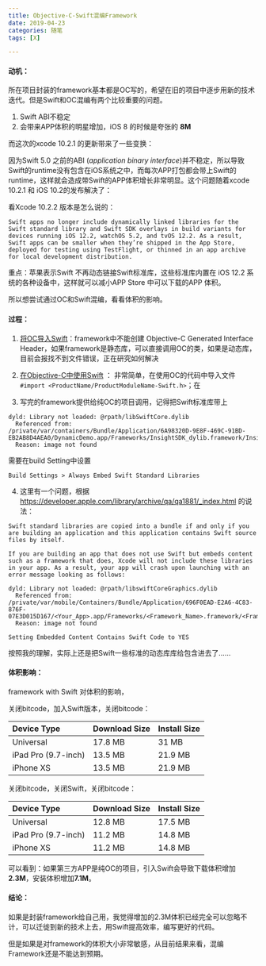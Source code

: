 ```yaml
---
title: Objective-C-Swift混编Framework
date: 2019-04-23 
categories: 随笔
tags: [X]

---
```



#### 动机：

所在项目封装的framework基本都是OC写的，希望在旧的项目中逐步用新的技术迭代。但是Swift和OC混编有两个比较重要的问题。

1. Swift ABI不稳定
2. 会带来APP体积的明星增加，iOS 8 的时候是夸张的 **8M** 

而这次的xcode 10.2.1 的更新带来了一些变换：

因为Swift 5.0 之前的ABI (*application binary interface*)并不稳定，所以导致Swift的runtime没有包含在iOS系统之中，而每次APP打包都会带上Swift的runtime，这样就会造成带Swift的APP体积增长非常明显。这个问题随着xcode 10.2.1 和 iOS 10.2的发布解决了：

看Xcode  10.2.2 版本是怎么说的：

```
Swift apps no longer include dynamically linked libraries for the Swift standard library and Swift SDK overlays in build variants for devices running iOS 12.2, watchOS 5.2, and tvOS 12.2. As a result, Swift apps can be smaller when they’re shipped in the App Store, deployed for testing using TestFlight, or thinned in an app archive for local development distribution.
```

重点：苹果表示Swift 不再动态链接Swift标准库，这些标准库内置在 iOS 12.2 系统的各种设备中，这样就可以减小APP Store 中可以下载的APP 体积。

所以想尝试通过OC和Swift混编，看看体积的影响。



#### 过程：

1. [将OC导入Swift](https://developer.apple.com/documentation/swift/imported_c_and_objective-c_apis/importing_objective-c_into_swift>)：framework中不能创建 Objective-C Generated Interface Header，如果framework是静态库，可以直接调用OC的类，如果是动态库，目前会报找不到文件错误，正在研究如何解决
2. [在Objective-C中使用Swift](  https://developer.apple.com/documentation/swift/imported_c_and_objective-c_apis/importing_swift_into_objective-c) ： 非常简单，在使用OC的代码中导入文件 `#import <ProductName/ProductModuleName-Swift.h>`；在

3. 写完的framework提供给纯OC的项目调用，记得把Swift标准库带上

```
dyld: Library not loaded: @rpath/libSwiftCore.dylib
  Referenced from: /private/var/containers/Bundle/Application/6A98320D-9E8F-469C-91BD-EB2AB8D4AEA0/DynamicDemo.app/Frameworks/InsightSDK_dylib.framework/InsightSDK_dylib
  Reason: image not found
```

需要在build Setting中设置 

```
Build Settings > Always Embed Swift Standard Libraries
```

4. 这里有一个问题，根据 <https://developer.apple.com/library/archive/qa/qa1881/_index.html> 的说法：

```
Swift standard libraries are copied into a bundle if and only if you are building an application and this application contains Swift source files by itself.

If you are building an app that does not use Swift but embeds content such as a framework that does, Xcode will not include these libraries in your app. As a result, your app will crash upon launching with an error message looking as follows:

dyld: Library not loaded: @rpath/libswiftCoreGraphics.dylib
  Referenced from: /private/var/mobile/Containers/Bundle/Application/696F0EAD-E2A6-4C83-876F-07E3D015D167/<Your_App>.app/Frameworks/<Framework_Name>.framework/<Framework_Name>
  Reason: image not found
  
Setting Embedded Content Contains Swift Code to YES
```

按照我的理解，实际上还是把Swift一些标准的动态库库给包含进去了……



#### 体积影响：

framework with Swift 对体积的影响，

关闭bitcode，加入Swift版本，关闭bitcode：

| Device Type         | Download Size | Install Size |
| :------------------ | :------------ | :----------- |
| Universal           | 17.8 MB       | 31 MB        |
| iPad Pro (9.7-inch) | 13.5 MB       | 21.9 MB      |
| iPhone XS           | 13.5 MB       | 21.9 MB      |

关闭bitcode，关闭Swift，关闭bitcode：

| Device Type         | Download Size | Install Size |
| :------------------ | :------------ | :----------- |
| Universal           | 12.8 MB       | 17.5 MB      |
| iPad Pro (9.7-inch) | 11.2 MB       | 14.8 MB      |
| iPhone XS           | 11.2 MB       | 14.8 MB      |

可以看到：如果第三方APP是纯OC的项目，引入Swift会导致下载体积增加 **2.3M**，安装体积增加**7.1M**。



#### 结论：

如果是封装framework给自己用，我觉得增加的2.3M体积已经完全可以忽略不计，可以迁徙到新的技术上去，用Swift提高效率，编写更好的代码。

但是如果是对framework的体积大小非常敏感，从目前结果来看，混编Framework还是不能达到预期。

<!-- more -->
